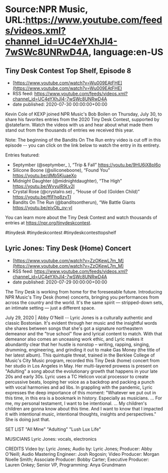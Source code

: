 # Source:NPR Music, URL:https://www.youtube.com/feeds/videos.xml?channel_id=UC4eYXhJI4-7wSWc8UNRwD4A, language:en-US

## Tiny Desk Contest Top Shelf, Episode 8
 - [https://www.youtube.com/watch?v=Wu009EAtFHE](https://www.youtube.com/watch?v=Wu009EAtFHE)
 - RSS feed: https://www.youtube.com/feeds/videos.xml?channel_id=UC4eYXhJI4-7wSWc8UNRwD4A
 - date published: 2020-07-30 00:00:00+00:00

Kevin Cole of KEXP joined NPR Music's Bob Boilen on Thursday, July 30, to share his favorites entries from the 2020 Tiny Desk Contest, supported by @statefarm. Watch the videos with us and hear about what made them stand out from the thousands of entries we received this year.

Note: The beginning of the Bandits On The Run entry video is cut off in this episode -- you can click on the link below to watch the entry in its entirety. 

Entries featured:
- Septymber (@septymber_ ), “Trip & Fall” https://youtu.be/9HU6jX8pI6o 
- Silicone Boone (@siliconeboone), “Found You” https://youtu.be/dMb5KjuaeXo 
- Midnight Daughter (@midnightdaughter), “The High” https://youtu.be/WyyulR9Lv2I 
- Crystal Rose (@crystalro.se) , “House of God (Golden Child)” https://youtu.be/fflFhq8zyTI 
- Bandits On The Run (@banditsontherun), “We Battle Giants https://youtu.be/eivOb_ov-yI 


You can learn more about the Tiny Desk Contest and watch thousands of entries at https://npr.org/tinydeskcontest.

#tinydesk #tinydeskcontest #tinydeskcontesttopshelf

## Lyric Jones: Tiny Desk (Home) Concert
 - [https://www.youtube.com/watch?v=ZzOKewL7m_M](https://www.youtube.com/watch?v=ZzOKewL7m_M)
 - RSS feed: https://www.youtube.com/feeds/videos.xml?channel_id=UC4eYXhJI4-7wSWc8UNRwD4A
 - date published: 2020-07-29 00:00:00+00:00

The Tiny Desk is working from home for the foreseeable future. Introducing NPR Music's Tiny Desk (home) concerts, bringing you performances from across the country and the world. It's the same spirit — stripped-down sets, an intimate setting — just a different space.

July 29, 2020 | Abby O'Neill -- Lyric Jones is a culturally authentic and classic Bostonian. It's evident through her music and the insightful words she shares between songs that she's got a signature northeastern demeanor and the "true school" flow and lyrical content to match. With that demeanor also comes an unceasing work ethic, and Lyric makes it abundantly clear that her hustle is nonstop – writing, rapping, singing, drumming, engineering, and grinding it out to make Gas Money (the title of her latest album). This quintuple threat, trained in the Berklee College of Music's City Music program, recorded this Tiny Desk (home) concert from her studio in Los Angeles in May. Her multi-layered prowess is present on "Adulting" a song about the evolutionary growth that happens in your late 20s and early 30s. Lyric uses a TC Helicon vocal processor to create percussive beats, looping her voice as a backdrop and packing a punch with vocal harmonies and ad libs. In grappling with the pandemic, Lyric expresses the deep importance of this moment: "Whatever we put out in this time, in this era is a bookmark in history. Especially as musicians. ... For me, my personal testament, I want to be intentional. ... My children's children are gonna know about this time. And I want to know that I impacted it with intentional music, intentional thoughts, insights and perspectives." She is doing just that.

SET LIST
"All Mine"
"Adulting"
"Lush Lux Life"

MUSICIANS
Lyric Jones: vocals, electronics

CREDITS
Video by: Lyric Jones; Audio by: Lyric Jones; Producer: Abby O'Neill; Audio Mastering Engineer: Josh Rogosin; Video Producer: Morgan Noelle Smith; Associate Producer: Bobby Carter; Executive Producer: Lauren Onkey; Senior VP, Programming: Anya Grundmann

